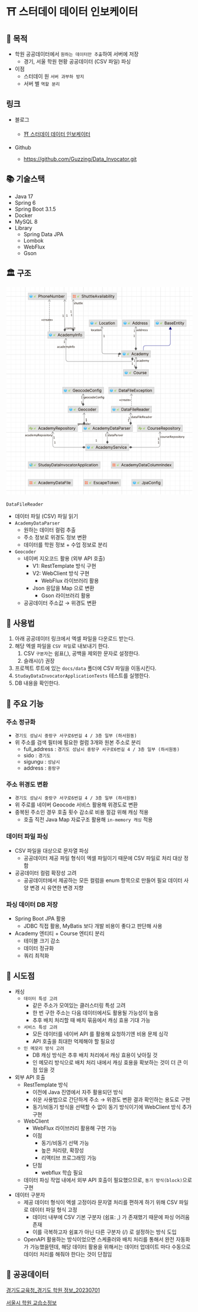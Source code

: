 # ⛩️ 스터데이 데이터 인보케이터

## 🎯 목적

- 학원 공공데이터에서 `원하는 데이터만 추출`하여 서버에 저장
    - 경기, 서울 학원 현황 공공데이터 (CSV 파일) 파싱
- 이점
    - 스터데이 원 `서버 과부하 방지`
    - 서버 별 `역할 분리`

## 링크

- 블로그
    - [⛩️ 스터데이 데이터 인보케이터](https://velog.io/@onetuks/스터데이-데이터-인보케이터)

- Github
    - https://github.com/Guzzing/Data_Invocator.git

## 📚 기술스택

- Java 17
- Spring 6
- Spring Boot 3.1.5
- Docker
- MySQL 8
- Library
    - Spring Data JPA
    - Lombok
    - WebFlux
    - Gson

## 🏛️ 구조

![img.png](img.png)

`DataFileReader`

- 데이터 파일 (CSV) 파일 읽기
- `AcademyDataParser`
    - 원하는 데이터 컬럼 추출
    - 주소 정보로 위경도 정보 변환
    - 데이터를 학원 정보 + 수업 정보로 분리
- `Geocoder`
    - 네이버 지오코드 활용 (외부 API 호출)
        - V1: RestTemplate 방식 구현
        - V2: WebClient 방식 구현
            - WebFlux 라이브러리 활용
        - Json 응답을 Map 으로 변환
            - Gson 라이브러리 활용
    - 공공데이터 주소값 → 위경도 변환

## 🦽 사용법

1. 아래 공공데이터 링크에서 엑셀 파일을 다운로드 받는다.
2. 해당 엑셀 파일을 `CSV 파일`로 내보내기 한다.
    1. CSV `구분자`는 쉼표(,), 공백을 제외한 문자로 설정한다.
    2. 슬래시(/) 권장
3. 프로젝트 루트에 있는 `docs/data` 폴더에 CSV 파일을 이동시킨다.
4. `StudayDataInvocatorApplicationTests` 테스트를 실행한다.
5. DB 내용을 확인한다.

## 🫵 주요 기능

### 주소 정규화

- `경기도 성남시 중랑구 서구로6번길 4 / 3층 일부 (하서원동)`
- 위 주소를 검색 필터에 필요한 컬럼 3개와 원본 주소로 분리
    - full_address : `경기도 성남시 중랑구 서구로6번길 4 / 3층 일부 (하서원동)`
    - sido : `경기도`
    - sigungu : `성남시`
    - address : `중랑구`

### 주소 위경도 변환

- `경기도 성남시 중랑구 서구로6번길 4 / 3층 일부 (하서원동)`
- 위 주로를 네이버 Geocode 서비스 활용해 위경도로 변환
- 중복된 주소인 경우 호출 횟수 감소로 비용 절감 위해 캐싱 적용
    - 호출 직전 Java Map 자료구조 활용해 `in-memory 캐싱` 적용

### 데이터 파일 파싱

- CSV 파일을 대상으로 문자열 파싱
    - 공공데이터 제공 파일 형식이 엑셀 파일이기 때문에 CSV 파일로 처리 대상 정함
- 공공데이터 컬럼 확장성 고려
    - 공공데이터에서 제공하는 모든 컬럼을 enum 항목으로 만들어 필요 데이터 사양 변경 시 유연한 변경 지향

### 파싱 데이터 DB 저장

- Spring Boot JPA 활용
    - JDBC 직접 활용, MyBatis 보다 개발 비용이 좋다고 판단해 사용
- Academy 엔티티 + Course 엔티티 분리
    - 테이블 크기 감소
    - 데이터 정규화
    - 쿼리 최적화

## 🤖 시도점

- 캐싱
    - `데이터 특성 고려`
        - 같은 주소가 모여있는 클러스터링 특성 고려
        - 한 번 구한 주소는 다음 데이터에서도 활용될 가능성이 높음
        - 추후 배치 처리할 때 배치 묶음에서 캐싱 효용 기대 가능
    - `서비스 특성 고려`
        - 모든 데이터를 네이버 API 를 활용해 요청하기엔 비용 문제 심각
        - API 호출을 최대한 억제해야 할 필요성
    - `인 메모리 방식 고려`
        - DB 캐싱 방식은 추후 배치 처리에서 캐싱 효용이 낮아질 것
        - 인 메모리 방식으로 배치 처리 내에서 캐싱 효용을 확보하는 것이 더 큰 이점 있을 것
- 외부 API 호출
    - RestTemplate 방식
        - 이전에 Java 진영에서 자주 활용되던 방식
        - 쉬운 사용법으로 간단하게 주소 → 위경도 변환 결과 확인하는 용도로 구현
        - 동기/비동기 방식을 선택할 수 없이 동기 방식이기에 WebClient 방식 추가 구현
    - WebClient
        - WebFlux 라이브러리 활용해 구현 가능
        - 이점
            - 동기/비동기 선택 가능
            - 높은 처리량, 확장성
            - 리액티브 프로그래밍 가능
        - 단점
            - webflux 학습 필요
    - 데이터 파싱 작업 내에서 외부 API 호출이 필요했으므로, `동기 방식(block)`으로 구현
- 데이터 구분자
    - 제공 데이터 형식이 엑셀 고정이라 문자열 처리를 편하게 하기 위해 CSV 파일로 데이터 파일 형식 고정
        - 데이터 내부에 CSV 기본 구분자 (쉼표: ,) 가 존재했기 때문에 파싱 어려움 존재
        - 이를 극복하고자 쉼표가 아닌 다른 구분자 (/) 로 설정하는 방식 도입
    - OpenAPI 활용하는 방식이었으면 스케줄러와 배치 처리를 통해서 완전 자동화가 가능했을텐데, 해당 데이터 활용을 위해서는 데이터 업데이트 마다 수동으로 데이터 처리를
      해줘야 한다는 것이 단점임

## 🔗 공공데이터

[경기도교육청_경기도 학원 정보_20230701](https://www.data.go.kr/data/3044325/fileData.do)

[서울시 학원 교습소정보](http://data.seoul.go.kr/dataList/OA-20528/S/1/datasetView.do)